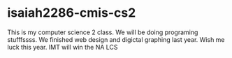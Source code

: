 # isaiah2286-cmis-cs2
This is my computer science 2 class. We will be doing programing stufffssss. We finished web design and digictal graphing last year. Wish me luck this year. IMT will win the NA LCS
